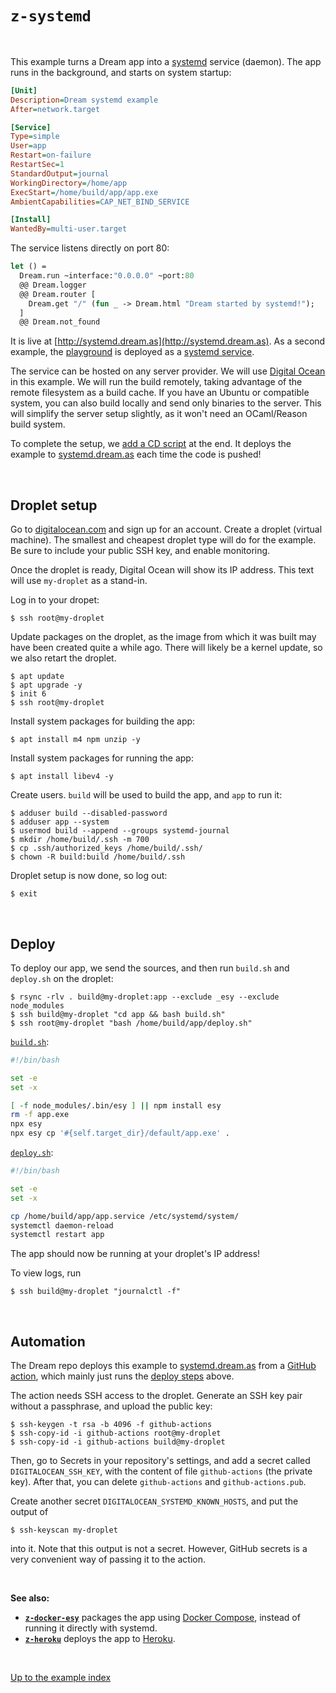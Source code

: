 # `z-systemd`

<br>

This example turns a Dream app into a
[systemd](https://en.wikipedia.org/wiki/Systemd) service (daemon). The app runs
in the background, and starts on system startup:

```ini
[Unit]
Description=Dream systemd example
After=network.target

[Service]
Type=simple
User=app
Restart=on-failure
RestartSec=1
StandardOutput=journal
WorkingDirectory=/home/app
ExecStart=/home/build/app/app.exe
AmbientCapabilities=CAP_NET_BIND_SERVICE

[Install]
WantedBy=multi-user.target
```

The service listens directly on port 80:

```ocaml
let () =
  Dream.run ~interface:"0.0.0.0" ~port:80
  @@ Dream.logger
  @@ Dream.router [
    Dream.get "/" (fun _ -> Dream.html "Dream started by systemd!");
  ]
  @@ Dream.not_found
```

It is live at [http://systemd.dream.as](http://systemd.dream.as). As a second
example, the [playground](http://dream.as) is deployed as a [systemd
service](https://github.com/aantron/dream/blob/master/example/z-playground/server/playground.service).

The service can be hosted on any server provider. We will use [Digital
Ocean](https://www.digitalocean.com) in this example. We will run the build
remotely, taking advantage of the remote filesystem as a build cache. If you
have an Ubuntu or compatible system, you can also build locally and send only
binaries to the server. This will simplify the server setup slightly, as it
won't need an OCaml/Reason build system.

To complete the setup, we [add a CD script](#automation) at the end. It deploys
the example to [systemd.dream.as](http://systemd.dream.as) each time the code is
pushed!

<br>

## Droplet setup

Go to [digitalocean.com](https://www.digitalocean.com) and sign up for an
account. Create a droplet (virtual machine). The smallest and cheapest droplet
type will do for the example. Be sure to include your public SSH key, and enable
monitoring.

Once the droplet is ready, Digital Ocean will show its IP address. This text
will use `my-droplet` as a stand-in.

Log in to your dropet:

```
$ ssh root@my-droplet
```

Update packages on the droplet, as the image from which it was built may have
been created quite a while ago. There will likely be a kernel update, so we
also retart the droplet.

```
$ apt update
$ apt upgrade -y
$ init 6
$ ssh root@my-droplet
```

Install system packages for building the app:

```
$ apt install m4 npm unzip -y
```

Install system packages for running the app:

```
$ apt install libev4 -y
```

Create users. `build` will be used to build the app, and `app` to run it:

```
$ adduser build --disabled-password
$ adduser app --system
$ usermod build --append --groups systemd-journal
$ mkdir /home/build/.ssh -m 700
$ cp .ssh/authorized_keys /home/build/.ssh/
$ chown -R build:build /home/build/.ssh
```

Droplet setup is now done, so log out:

```
$ exit
```

<br>

## Deploy

To deploy our app, we send the sources, and then run `build.sh` and `deploy.sh`
on the droplet:

```
$ rsync -rlv . build@my-droplet:app --exclude _esy --exclude node_modules
$ ssh build@my-droplet "cd app && bash build.sh"
$ ssh root@my-droplet "bash /home/build/app/deploy.sh"
```

[`build.sh`](https://github.com/aantron/dream/blob/master/example/z-systemd/build.sh):

```sh
#!/bin/bash

set -e
set -x

[ -f node_modules/.bin/esy ] || npm install esy
rm -f app.exe
npx esy
npx esy cp '#{self.target_dir}/default/app.exe' .
```

[`deploy.sh`](https://github.com/aantron/dream/blob/master/example/z-systemd/deploy.sh):

```sh
#!/bin/bash

set -e
set -x

cp /home/build/app/app.service /etc/systemd/system/
systemctl daemon-reload
systemctl restart app
```

The app should now be running at your droplet's IP address!

To view logs, run

```
$ ssh build@my-droplet "journalctl -f"
```

<br>

## Automation

The Dream repo deploys this example to
[systemd.dream.as](http://systemd.dream.as) from a [GitHub
action](https://github.com/aantron/dream/blob/master/.github/workflows/systemd.yml),
which mainly just runs the [deploy steps](#deploy) above.

The action needs SSH access to the droplet. Generate an SSH key pair without a
passphrase, and upload the public key:

```
$ ssh-keygen -t rsa -b 4096 -f github-actions
$ ssh-copy-id -i github-actions root@my-droplet
$ ssh-copy-id -i github-actions build@my-droplet
```

Then, go to Secrets in your repository's settings, and add a secret called
`DIGITALOCEAN_SSH_KEY`, with the content of file `github-actions` (the private
key). After that, you can delete `github-actions` and `github-actions.pub`.

Create another secret `DIGITALOCEAN_SYSTEMD_KNOWN_HOSTS`, and put the output of

```
$ ssh-keyscan my-droplet
```

into it. Note that this output is not a secret. However, GitHub secrets is a
very convenient way of passing it to the action.

<br>

**See also:**

- [**`z-docker-esy`**](../z-docker-esy#files) packages the app using [Docker
  Compose](https://docs.docker.com/compose/), instead of running it directly
  with systemd.
- [**`z-heroku`**](../z-heroku#files) deploys the app to
  [Heroku](https://heroku.com).

<br>

[Up to the example index](../#deploying)
